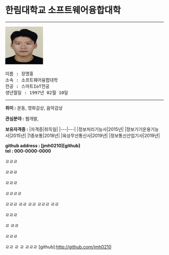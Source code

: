 # 한림대학교 소프트웨어융합대학
---
<pre>
<img src = 증명사진.jpg height = 120 width = 120>

이름 : 장명홍
소속 : 소프트웨어융합대학
전공 : 스마트IoT전공
생년월일 : 1997년 02월 10일
</pre></p>
---
**취미 :**
운동, 영화감상, 음악감상

**관심분야 :**
웹개발, 

**보유자격증 :**
|자격증|취득일|
|---|---|
|정보처리기능사|2015년|
|정보기기운용기능사|2015년|
|1종보통|2018년|
|육상무선통신사|2019년|
|정보통신산업기사|2019년|

**github address : [jmh0210][github]**   
**tel : 000-0000-0000**

ㄹㄹㄹ

ㄹㄹㄹ

ㄹㄹㄹ

ㄹㄹㄹㄹ



ㄹㄹㄹ
ㄹㄹ
ㄹㄹ
ㄹㄹㄹ
ㄹㄹ

ㄹㄹㄹ

ㄹ
ㄹㄹ

ㄹㄹㄹ

ㄹㄹ
ㄹ
ㄹ
ㄹㄹㄹ
[github]:http://github.com/jmh0210


